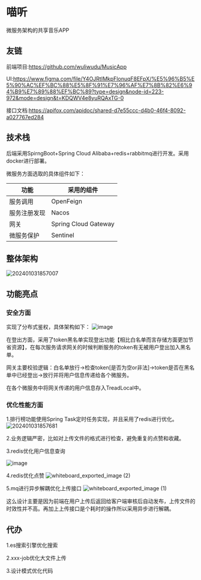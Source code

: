 # 喵听

微服务架构的共享音乐APP

## 友链
前端项目:https://github.com/wuliwudu/MusicApp

UI:https://www.figma.com/file/Y4OJRtIMkpFlonuqF8EFpX/%E5%96%B5%E5%90%AC%EF%BC%88%E5%8F%91%E7%96%AF%E7%8B%82%E6%94%B9%E7%89%88%EF%BC%89?type=design&node-id=223-972&mode=design&t=KDQWV4e8yuRQAxTG-0

接口文档:https://apifox.com/apidoc/shared-d7e55ccc-d4b0-46f4-8092-a027767ed284

## 技术栈

后端采用SpirngBoot+Spring Cloud Alibaba+redis+rabbitmq进行开发。采用docker进行部署。

微服务方面选取的具体组件如下：

| 功能         | 采用的组件           |
| ------------ | -------------------- |
| 服务调用     | OpenFeign            |
| 服务注册发现 | Nacos                |
| 网关         | Spring Cloud Gateway |
| 微服务保护     | Sentinel             |

## 整体架构

![202401031857007](https://github.com/flying-pig-z/CloudMusic/assets/117554874/e2246ba1-6ebf-46ca-a7f0-a572a8c49744)

## 功能亮点

### 安全方面

实现了分布式鉴权，具体架构如下：
![image](https://github.com/flying-pig-z/CloudMusic/assets/117554874/b91c8159-75c8-465c-a681-b58eb4e3fbae)


在登出方面，采用了token黑名单实现登出功能【相比白名单而言存储方面更加节省资源】，在每次服务请求网关的时候判断服务的token有无被用户登出加入黑名单。

网关主要校验逻辑：白名单放行->检查token[是否为空or非法]->token是否在黑名单中已经登出->放行并将用户信息传递给各个微服务。

在各个微服务中将网关传递的用户信息存入TreadLocal中。

### 优化性能方面

1.排行榜功能使用Spring Task定时任务实现，并且采用了redis进行优化。
![202401031857681](https://github.com/flying-pig-z/CloudMusic/assets/117554874/a217bd6b-0004-4d2f-94c4-4f52eb5931a1)

2.业务逻辑严密，比如对上传文件的格式进行检查，避免重复的点赞和收藏。

3.redis优化用户信息查询

![image](https://github.com/flying-pig-z/CloudMusic/assets/117554874/3ba2601e-b6ea-45b7-a473-467fc1e4b6ca)


4.redis优化点赞
![whiteboard_exported_image (2)](https://github.com/flying-pig-z/CloudMusic/assets/117554874/66a57721-56c0-45a7-910d-8163d2d63595)

5.mq进行异步解耦优化上传接口
![whiteboard_exported_image (1)](https://github.com/flying-pig-z/CloudMusic/assets/117554874/5a0fd272-ba9c-45c5-96de-2dcfab4f4d66)

这么设计主要是因为前端在用户上传后返回给客户端审核后自动发布，上传文件的时效性并不高。再加上上传接口是个耗时的操作所以采用异步进行解耦。

## 代办

1.es搜索引擎优化搜索

2.xxx-job优化大文件上传

3.设计模式优化代码

